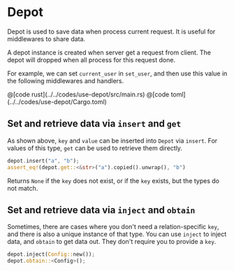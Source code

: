 # Depot

Depot is used to save data when process current request. It is useful for middlewares to share data.

A depot instance is created when server get a request from client. The depot will dropped when all process for this request done.

For example, we can set ```current_user``` in ```set_user```, and then use this value in the following middlewares and handlers.


<CodeGroup>
  <CodeGroupItem title="main.rs" active>
@[code rust](../../codes/use-depot/src/main.rs)
  </CodeGroupItem>
  <CodeGroupItem title="Cargo.toml">
@[code toml](../../codes/use-depot/Cargo.toml)
  </CodeGroupItem>
</CodeGroup>

## Set and retrieve data via `insert` and `get`

  As shown above, `key` and `value` can be inserted into `Depot` via `insert`. For values of this type, `get` can be used to retrieve them directly.

```rust
depot.insert("a", "b");
assert_eq!(depot.get::<&str>("a").copied().unwrap(), "b")
````

  Returns `None` if the `key` does not exist, or if the `key` exists, but the types do not match.

## Set and retrieve data via `inject` and `obtain`

Sometimes, there are cases where you don't need a relation-specific `key`, and there is also a unique instance of that type. You can use `inject` to inject data, and `obtain` to get data out. They don't require you to provide a `key`.

```rust
depot.inject(Config::new());
depot.obtain::<Config>();
````